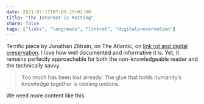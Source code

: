 ```yaml
---
date: 2021-07-17T07:05:25+01:00
title: "The Internet is Rotting"
share: false
tags: ["links", "longreads", "linkrot", "digitalpreservation"]
---
```

Terrific piece by Jonathan Zittrain, on The Atlantic, on [link rot and digital
preservation][1]. I love how well documented and informative it is. Yet, it
remains perfectly approachable for both the non-knowledgeable reader and the
technically savvy. 

> Too much has been lost already. The glue that holds humanity’s knowledge
> together is coming undone.

We need more content like this.



 [1]: https://www.theatlantic.com/technology/archive/2021/06/the-internet-is-a-collective-hallucination/619320/
 [rss]: https://nicolaiarocci.com/index.xml
 [tw]: http://twitter.com/nicolaiarocci
 [nl]: https://buttondown.email/nicolaiarocci
